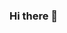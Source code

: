### Hi there 👋

<!--
**lucasabdalah/lucasabdalah** is a ✨ _special_ ✨ repository because its `README.md` (this file) appears on your GitHub profile.

#### I am an undergraduate student in Telecommunications Engineering at Universidade Federal do Ceará (UFC), Fortaleza, Brazil. 
#### My research is devoted to signal processing, data analysis, tensor models and their applications.
  
<a title="Damped sine wave"  href="https://github.com/lucasabdalah/lucasabdalah/blob/master/exp.gif"><img width="256" alt="Gram-Schmidt orthonormalization process" src="https://github.com/lucasabdalah/lucasabdalah/blob/master/exp.gif"></a>
